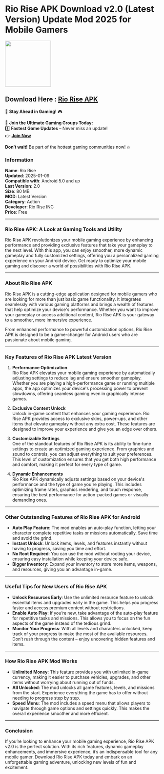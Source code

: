 # Rio Rise APK Download v2.0 (Latest Version) Update Mod 2025 for Mobile Gamers

<img src="https://github.com/user-attachments/assets/66a2e2ce-dbcf-4d62-8095-bd43e3857a34" width="150" />

## Download Here : [Rio Rise APK](https://apkbros.com/rio-rise-apk/) 
🚀 **Stay Ahead in Gaming!** 🎮

📢 **Join the Ultimate Gaming Groups Today:**  
1️⃣ **Fastest Game Updates** – Never miss an update!  
👉 [**Join Now**](https://t.me/apkbros_official)

**Don’t wait!** Be part of the hottest gaming communities now! 🔥

### Information  
**Name**: Rio Rise  
**Updated**: 2025-01-09  
**Compatible with**: Android 5.0 and up  
**Last Version**: 2.0  
**Size**: 80 MB  
**MOD**: Latest Version  
**Category**: Action  
**Developer**: Rio Rise INC  
**Price**: Free  

---

### **Rio Rise APK: A Look at Gaming Tools and Utility**  

Rio Rise APK revolutionizes your mobile gaming experience by enhancing performance and providing exclusive features that take your gameplay to the next level. With this app, you can enjoy smoother, more dynamic gameplay and fully customized settings, offering you a personalized gaming experience on your Android device. Get ready to optimize your mobile gaming and discover a world of possibilities with Rio Rise APK.

---

### **About Rio Rise APK**  

Rio Rise APK is a cutting-edge application designed for mobile gamers who are looking for more than just basic game functionality. It integrates seamlessly with various gaming platforms and brings a wealth of features that help optimize your device's performance. Whether you want to improve your gameplay or access additional content, Rio Rise APK is your gateway to a smoother, more immersive experience. 

From enhanced performance to powerful customization options, Rio Rise APK is designed to be a game-changer for Android users who are passionate about mobile gaming.

---

### **Key Features of Rio Rise APK Latest Version**  

1. **Performance Optimization**  
   Rio Rise APK elevates your mobile gaming experience by automatically adjusting settings to reduce lag and ensure smoother gameplay. Whether you are playing a high-performance game or running multiple apps, the app optimizes your device's processing power to prevent slowdowns, offering seamless gaming even in graphically intense games.

2. **Exclusive Content Unlock**  
   Unlock in-game content that enhances your gaming experience. Rio Rise APK provides access to exclusive skins, power-ups, and other items that elevate gameplay without any extra cost. These features are designed to improve your experience and give you an edge over others.

3. **Customizable Settings**  
   One of the standout features of Rio Rise APK is its ability to fine-tune settings to create an optimized gaming experience. From graphics and sound to controls, you can adjust everything to suit your preferences. This level of customization ensures that you get both high performance and comfort, making it perfect for every type of game.

4. **Dynamic Enhancements**  
   Rio Rise APK dynamically adjusts settings based on your device's performance and the type of game you're playing. This includes optimizing frame rates, graphics rendering, and touch response, ensuring the best performance for action-packed games or visually demanding ones.

---

### **Other Outstanding Features of Rio Rise APK for Android**  

- **Auto Play Feature**: The mod enables an auto-play function, letting your character complete repetitive tasks or missions automatically. Save time and avoid the grind.
- **Instant Unlock**: Unlock items, levels, and features instantly without having to progress, saving you time and effort.
- **No Root Required**: You can use the mod without rooting your device, ensuring easy installation while keeping your device safe.
- **Bigger Inventory**: Expand your inventory to store more items, weapons, and resources, giving you an advantage in-game.

---

### **Useful Tips for New Users of Rio Rise APK**  

- **Unlock Resources Early**: Use the unlimited resource feature to unlock essential items and upgrades early in the game. This helps you progress faster and access premium content without restrictions.
- **Enable Auto Play**: If you’re new, take advantage of the auto-play feature for repetitive tasks and missions. This allows you to focus on the fun aspects of the game instead of the tedious grind.
- **Monitor Your Progress**: With all levels and characters unlocked, keep track of your progress to make the most of the available resources. Don’t rush through the content – enjoy uncovering hidden features and items.

---

### **How Rio Rise APK Mod Works**  

- **Unlimited Money**: This feature provides you with unlimited in-game currency, making it easier to purchase vehicles, upgrades, and other items without worrying about running out of funds.
- **All Unlocked**: The mod unlocks all game features, levels, and missions from the start. Experience everything the game has to offer without needing to progress step by step.
- **Speed Menu**: The mod includes a speed menu that allows players to navigate through game options and settings quickly. This makes the overall experience smoother and more efficient.

---

### **Conclusion**  

If you’re looking to enhance your mobile gaming experience, Rio Rise APK v2.0 is the perfect solution. With its rich features, dynamic gameplay enhancements, and immersive experience, it’s an indispensable tool for any mobile gamer. Download Rio Rise APK today and embark on an unforgettable gaming adventure, unlocking new levels of fun and excitement.
